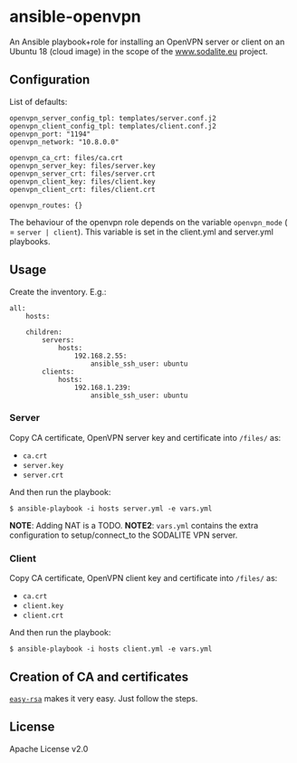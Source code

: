 # ansible-openvpn #

An Ansible playbook+role for installing an OpenVPN server or client on an Ubuntu 18 (cloud image)
in the scope of the www.sodalite.eu project.

## Configuration

List of defaults:

    openvpn_server_config_tpl: templates/server.conf.j2
    openvpn_client_config_tpl: templates/client.conf.j2
    openvpn_port: "1194"
    openvpn_network: "10.8.0.0"

    openvpn_ca_crt: files/ca.crt
    openvpn_server_key: files/server.key
    openvpn_server_crt: files/server.crt
    openvpn_client_key: files/client.key
    openvpn_client_crt: files/client.crt

    openvpn_routes: {}


The behaviour of the openvpn role depends on the variable `openvpn_mode` ( = `server | client`).
This variable is set in the client.yml and server.yml playbooks.

## Usage

Create the inventory. E.g.:

    all:
        hosts:

        children:
            servers:
                hosts:
                    192.168.2.55:
                        ansible_ssh_user: ubuntu
            clients:
                hosts:
                    192.168.1.239:
                        ansible_ssh_user: ubuntu


### Server

Copy CA certificate, OpenVPN server key and certificate into `/files/` as:

* `ca.crt`
* `server.key`
* `server.crt`

And then run the playbook:

    $ ansible-playbook -i hosts server.yml -e vars.yml

**NOTE**: Adding NAT is a TODO. 
**NOTE2**: `vars.yml` contains the extra configuration to setup/connect_to the SODALITE VPN server.

### Client

Copy CA certificate, OpenVPN client key and certificate into `/files/` as:

* `ca.crt`
* `client.key`
* `client.crt`

And then run the playbook:

    $ ansible-playbook -i hosts client.yml -e vars.yml

## Creation of CA and certificates

[`easy-rsa`](https://github.com/OpenVPN/easy-rsa/blob/master/README.quickstart.md) makes it very easy. Just follow the steps.

## License 

Apache License v2.0